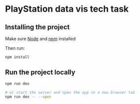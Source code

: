 
# PlayStation data vis tech task

## Installing the project

Make sure [Node](https://nodejs.org/en/download) and [npm](https://docs.npmjs.com/downloading-and-installing-node-js-and-npm) installed

Then run: 
```sh
npm install
```

## Run the project locally

```sh
npm run dev

# or start the server and open the app in a new browser tab
npm run dev -- --open
```

